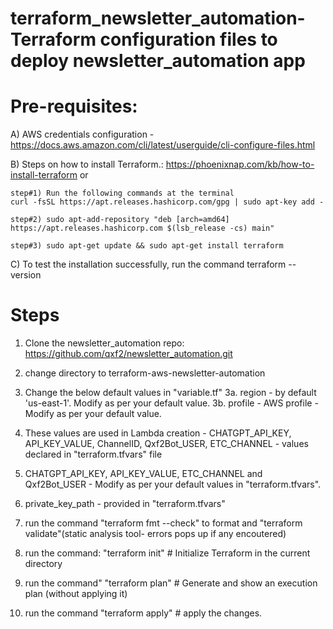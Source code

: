# terraform_newsletter_automation-Terraform configuration files to deploy newsletter_automation app

Pre-requisites:
==============
A) AWS credentials configuration - 
    https://docs.aws.amazon.com/cli/latest/userguide/cli-configure-files.html

B) Steps on how to install Terraform.: https://phoenixnap.com/kb/how-to-install-terraform
                        or
    
    step#1) Run the following commands at the terminal
    curl -fsSL https://apt.releases.hashicorp.com/gpg | sudo apt-key add -

    step#2) sudo apt-add-repository "deb [arch=amd64] https://apt.releases.hashicorp.com $(lsb_release -cs) main"
    
    step#3) sudo apt-get update && sudo apt-get install terraform

C) To test the installation successfully, run the command
    terraform --version

Steps
=====
1) Clone the newsletter_automation repo: https://github.com/qxf2/newsletter_automation.git

2) change directory to terraform-aws-newsletter-automation

3) Change the below default values in "variable.tf"
    3a. region - by default 'us-east-1'. Modify as per your default value. 
    3b. profile - AWS profile - Modify as per your default value.

4) These values are used in Lambda creation - CHATGPT_API_KEY, API_KEY_VALUE, ChannelID, Qxf2Bot_USER, ETC_CHANNEL - values declared in "terraform.tfvars" file

5) CHATGPT_API_KEY, API_KEY_VALUE, ETC_CHANNEL and Qxf2Bot_USER - Modify as per your default values in "terraform.tfvars".

6) private_key_path - provided in "terraform.tfvars"

7) run the command 
    "terraform fmt --check" to format and 
    "terraform validate"(static analysis tool- errors pops up if any encoutered)

8) run the command: 
    "terraform init" # Initialize Terraform in the current directory

9) run the command" 
    "terraform plan" # Generate and show an execution plan (without applying it) 

10) run the command 
    "terraform apply" # apply the changes.
